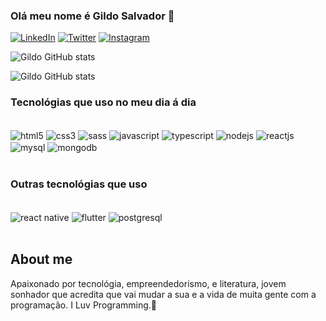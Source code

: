  ### Olá  meu nome é Gildo Salvador 👋

[![LinkedIn](https://img.shields.io/badge/LinkedIn-0077B5?style=for-the-badge&logo=linkedin&logoColor=whit)](https://www.linkedin.com/in/gildosalvador/)
[![Twitter](https://img.shields.io/badge/Twitter-1DA1F2?style=for-the-badge&logo=twitter&logoColor=white)](https://twitter.com/SalvadorGildo)
[![Instagram](https://img.shields.io/badge/Instagram-E4405F?style=for-the-badge&logo=instagram&logoColor=white)](https://www.instagram.com/gildo.savior21/)


![Gildo GitHub stats](https://github-readme-stats.vercel.app/api?username=GildoSavior&show_icons=true&theme=dracula)

![Gildo GitHub stats](https://github-readme-stats.vercel.app/api/top-langs/?username=GildoSavior&theme=blue-green)



### Tecnológias que uso no meu dia á dia

<div style="display: inline_block"><br>
<img align="center"alt="html5" src="https://img.shields.io/badge/HTML5-E34F26?style=for-the-badge&logo=html5&logoColor=white"/>
<img align="center"alt="css3" src="https://img.shields.io/badge/CSS3-1572B6?style=for-the-badge&logo =css3&logoColor=white"/>
<img align="center"alt="sass" src="https://img.shields.io/badge/Sass-CC6699?style=for-the-badge&logo=sass&logoColor=white"/>
<img align="center"alt="javascript" src="https://img.shields.io/badge/JavaScript-323330?style=for-the-badge&logo=javascript&logoColor=F7DF1E"/>
<img align="center"alt="typescript" src="https://img.shields.io/badge/TypeScript-007ACC?style=for-the-badge&logo=typescript&logoColor=white"/>
<img align="center"alt="nodejs" src="https://img.shields.io/badge/Node.js-43853D?style=for-the-badge&logo=node.js&logoColor=white"/>
<img align="center"alt="reactjs" src="https://img.shields.io/badge/React-20232A?style=for-the-badge&logo=react&logoColor=61DAF"/>
<img align="center"alt="mysql" src="https://img.shields.io/badge/MySQL-00000F?style=for-the-badge&logo=mysql&logoColor=white"/>
<img align="center"alt="mongodb" src="https://img.shields.io/badge/MongoDB-4EA94B?style=for-the-badge&logo=mongodb&logoColor=white"/>
</div>

<br>

### Outras tecnológias que uso

<div style="display: inline_block"><br>
<img align="center"alt="react native" src="https://img.shields.io/badge/React_Native-20232A?style=for-the-badge&logo=react&logoColor=61DAFB"/>
<img align="center"alt="flutter" src="https://img.shields.io/b
adge/Flutter-02569B?style=for-the-badge&logo=flutter&logoColor=white"/>
<img align="center"alt="postgresql" src="https://img.shields.io/badge/SQLite-07405E?style=for-the-badge&logo=sqlite&logoColor=white"/>
</div>

<br>

## About me

Apaixonado por tecnológia, empreendedorismo, e literatura, jovem sonhador que acredita que vai mudar a sua e a vida de muita gente com a programação.
I Luv Programming.💖


